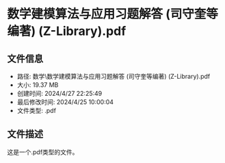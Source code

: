 ﻿# 数学建模算法与应用习题解答 (司守奎等编著) (Z-Library).pdf

## 文件信息
- 路径: 数学\数学建模算法与应用习题解答 (司守奎等编著) (Z-Library).pdf
- 大小: 19.37 MB
- 创建时间: 2024/4/27 22:25:49
- 最后修改时间: 2024/4/25 10:00:04
- 文件类型: .pdf

## 文件描述
这是一个.pdf类型的文件。

